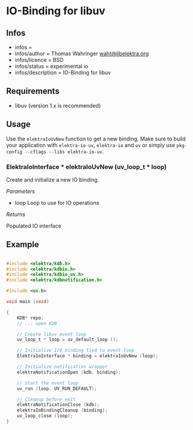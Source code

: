 # IO-Binding for libuv

## Infos
- infos =
- infos/author = Thomas Wahringer <waht@libelektra.org>
- infos/licence = BSD
- infos/status = experimental io
- infos/description = IO-Binding for libuv

## Requirements

- libuv (version 1.x is recommended)

## Usage

Use the `elektraIoUvNew` function to get a new binding.
Make sure to build your application with `elektra-io-uv`, `elektra-io` and `uv` or
simply use `pkg-config --cflags --libs elektra-io-uv`.

### ElektraIoInterface * elektraIoUvNew (uv_loop_t * loop)

Create and initialize a new IO binding.

*Parameters*

- loop Loop to use for IO operations

*Returns*

Populated IO interface

## Example

```C

#include <elektra/kdb.h>
#include <elektra/kdbio.h>
#include <elektra/kdbio_uv.h>
#include <elektra/kdbnotification.h>

#include <uv.h>

void main (void)

{
	KDB* repo;
	// ... open KDB

	// Create libuv event loop
	uv_loop_t * loop = uv_default_loop ();

	// Initialize I/O binding tied to event loop
	ElektraIoInterface * binding = elektraIoUvNew (loop);

	// Initialize notification wrapper
	elektraNotificationOpen (kdb, binding);

	// Start the event loop
	uv_run (loop, UV_RUN_DEFAULT);

	// Cleanup before exit
	elektraNotificationClose (kdb);
	elektraIoBindingCleanup (binding);
	uv_loop_close (loop);
}

```
